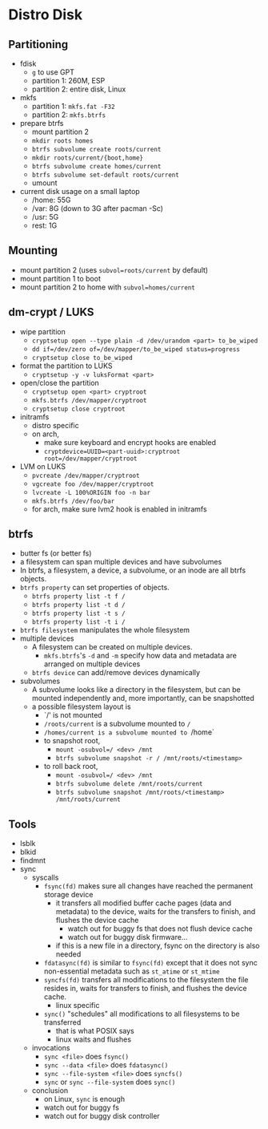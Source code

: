 Distro Disk
===========

## Partitioning

- fdisk 
  - `g` to use GPT
  - partition 1: 260M, ESP
  - partition 2: entire disk, Linux
- mkfs
  - partition 1: `mkfs.fat -F32`
  - partition 2: `mkfs.btrfs`
- prepare btrfs
  - mount partition 2
  - `mkdir roots homes`
  - `btrfs subvolume create roots/current`
  - `mkdir roots/current/{boot,home}`
  - `btrfs subvolume create homes/current`
  - `btrfs subvolume set-default roots/current`
  - umount
- current disk usage on a small laptop
  - /home: 55G
  - /var: 8G (down to 3G after pacman -Sc)
  - /usr: 5G
  - rest: 1G

## Mounting

- mount partition 2 (uses `subvol=roots/current` by default)
- mount partition 1 to boot
- mount partition 2 to home with `subvol=homes/current`

## dm-crypt / LUKS

- wipe partition
  - `cryptsetup open --type plain -d /dev/urandom <part> to_be_wiped`
  - `dd if=/dev/zero of=/dev/mapper/to_be_wiped status=progress`
  - `cryptsetup close to_be_wiped`
- format the partition to LUKS
  - `cryptsetup -y -v luksFormat <part>`
- open/close the partition
  - `cryptsetup open <part> cryptroot`
  - `mkfs.btrfs /dev/mapper/cryptroot`
  - `cryptsetup close cryptroot`
- initramfs
  - distro specific
  - on arch,
    - make sure keyboard and encrypt hooks are enabled
    - `cryptdevice=UUID=<part-uuid>:cryptroot root=/dev/mapper/cryptroot`
- LVM on LUKS
  - `pvcreate /dev/mapper/cryptroot`
  - `vgcreate foo /dev/mapper/cryptroot`
  - `lvcreate -L 100%ORIGIN foo -n bar`
  - `mkfs.btrfs /dev/foo/bar`
  - for arch, make sure lvm2 hook is enabled in initramfs

## btrfs

- butter fs (or better fs)
- a filesystem can span multiple devices and have subvolumes
- In btrfs, a filesystem, a device, a subvolume, or an inode are all btrfs objects.
- `btrfs property` can set properties of objects.
  - `btrfs property list -t f /`
  - `btrfs property list -t d /`
  - `btrfs property list -t s /`
  - `btrfs property list -t i /`
- `btrfs filesystem` manipulates the whole filesystem
- multiple devices
  - A filesystem can be created on multiple devices.
    - `mkfs.btrfs`'s `-d` and `-m` specify how data and metadata are arranged
      on multiple devices
  - `btrfs device` can add/remove devices dynamically
- subvolumes
  - A subvolume looks like a directory in the filesystem, but can be mounted
    independently and, more importantly, can be snapshotted
  - a possible filesystem layout is
    - `/' is not mounted
    - `/roots/current` is a subvolume mounted to `/`
    - `/homes/current is a subvolume mounted to `/home`
    - to snapshot root,
      - `mount -osubvol=/ <dev> /mnt`
      - `btrfs subvolume snapshot -r / /mnt/roots/<timestamp>`
    - to roll back root,
      - `mount -osubvol=/ <dev> /mnt`
      - `btrfs subvolume delete /mnt/roots/current`
      - `btrfs subvolume snapshot /mnt/roots/<timestamp> /mnt/roots/current`

## Tools

- lsblk
- blkid
- findmnt
- sync
  - syscalls
    - `fsync(fd)` makes sure all changes have reached the permanent storage
      device
      - it transfers all modified buffer cache pages (data and metadata) to the
        device, waits for the transfers to finish, and flushes the device cache
        - watch out for buggy fs that does not flush device cache
        - watch out for buggy disk firmware...
      - if this is a new file in a directory, fsync on the directory is also
        needed
    - `fdatasync(fd)` is similar to `fsync(fd)` except that it does not sync
      non-essential metadata such as `st_atime` or `st_mtime`
    - `syncfs(fd)` transfers all modifications to the filesystem the file
      resides in, waits for transfers to finish, and flushes the device cache.
      - linux specific
    - `sync()` "schedules" all modifications to all filesystems to be
      transferred
      - that is what POSIX says
      - linux waits and flushes
  - invocations
    - `sync <file>` does `fsync()`
    - `sync --data <file>` does `fdatasync()`
    - `sync --file-system <file>` does `syncfs()`
    - `sync` or `sync --file-system` does `sync()`
  - conclusion
    - on Linux, `sync` is enough
    - watch out for buggy fs
    - watch out for buggy disk controller

